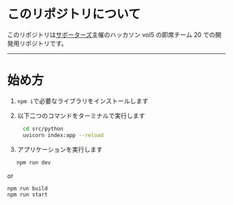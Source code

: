 # このリポジトリについて

このリポジトリは[サポーターズ](https://talent.supporterz.jp/)主催のハッカソン vol5 の即席チーム 20 での開発用リポジトリです。

---

# 始め方

1. `npm i`で必要なライブラリをインストールします

2. 以下二つのコマンドをターミナルで実行します

```bash
     cd src/python
     uvicorn index:app --reload

```

3. アプリケーションを実行します

```bash
   npm run dev
```

or

```bash
npm run build
npm run start
```
